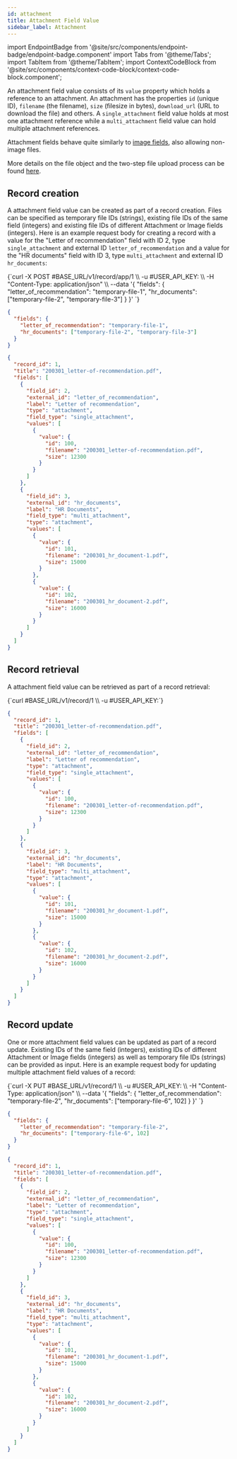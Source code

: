 ```yaml
---
id: attachment
title: Attachment Field Value
sidebar_label: Attachment
---
```


import EndpointBadge from '@site/src/components/endpoint-badge/endpoint-badge.component'
import Tabs from '@theme/Tabs';
import TabItem from '@theme/TabItem';
import ContextCodeBlock from '@site/src/components/context-code-block/context-code-block.component';

An attachment field value consists of its `value` property which holds a reference to an attachment. An attachment has the properties `id` (unique ID), `filename` (the filename), `size` (filesize in bytes), `download_url` (URL to download the file) and others.
A `single_attachment` field value holds at most one attachment reference while a `multi_attachment` field value can hold multiple attachment references.

Attachment fields behave quite similarly to [image fields](/docs/api/resource/field-value/image), also allowing non-image files.

More details on the file object and the two-step file upload process can be found [here](/docs/api/resource/file).

## Record creation

<EndpointBadge method="POST" url="https://api.tapeapp.com/v1/record/app/{app_id}" />

A attachment field value can be created as part of a record creation. Files can be specified as temporary file IDs (strings), existing file IDs of the same field (integers) and existing file IDs of different Attachment or Image fields (integers). Here is an example request body for creating a record with a value for the "Letter of recommendation" field with ID 2, type `single_attachment` and external ID `letter_of_recommendation` and a value for the "HR documents" field with ID 3, type `multi_attachment` and external ID `hr_documents`:

<Tabs defaultValue="curl">

<TabItem value="curl" label="cURL">
<ContextCodeBlock language="shell" title='➡️      Request'>
{`curl -X POST #BASE_URL/v1/record/app/1 \\
  -u #USER_API_KEY: \\
  -H "Content-Type: application/json" \\
  --data '{
    "fields": {
      "letter_of_recommendation": "temporary-file-1",
      "hr_documents": ["temporary-file-2", "temporary-file-3"]
    }
  }' 
`}
</ContextCodeBlock>
</TabItem>

<TabItem value="json" label="JSON">

```json title="➡️      Request">
{
  "fields": {
    "letter_of_recommendation": "temporary-file-1",
    "hr_documents": ["temporary-file-2", "temporary-file-3"]
  }
}
```

</TabItem>
</Tabs>

```json title="⬅️      Response"
{
  "record_id": 1,
  "title": "200301_letter-of-recommendation.pdf",
  "fields": [
    {
      "field_id": 2,
      "external_id": "letter_of_recommendation",
      "label": "Letter of recommendation",
      "type": "attachment",
      "field_type": "single_attachment",
      "values": [
        {
          "value": {
            "id": 100,
            "filename": "200301_letter-of-recommendation.pdf",
            "size": 12300
          }
        }
      ]
    },
    {
      "field_id": 3,
      "external_id": "hr_documents",
      "label": "HR Documents",
      "field_type": "multi_attachment",
      "type": "attachment",
      "values": [
        {
          "value": {
            "id": 101,
            "filename": "200301_hr_document-1.pdf",
            "size": 15000
          }
        },
        {
          "value": {
            "id": 102,
            "filename": "200301_hr_document-2.pdf",
            "size": 16000
          }
        }
      ]
    }
  ]
}
```

## Record retrieval

<EndpointBadge method="GET" url="https://api.tapeapp.com/v1/record/{record_id}" />

A attachment field value can be retrieved as part of a record retrieval:

<ContextCodeBlock language="shell" title='➡️      Request'>
{`curl #BASE_URL/v1/record/1 \\
  -u #USER_API_KEY:`}
</ContextCodeBlock>

```json title='⬅️      Response'
{
  "record_id": 1,
  "title": "200301_letter-of-recommendation.pdf",
  "fields": [
    {
      "field_id": 2,
      "external_id": "letter_of_recommendation",
      "label": "Letter of recommendation",
      "type": "attachment",
      "field_type": "single_attachment",
      "values": [
        {
          "value": {
            "id": 100,
            "filename": "200301_letter-of-recommendation.pdf",
            "size": 12300
          }
        }
      ]
    },
    {
      "field_id": 3,
      "external_id": "hr_documents",
      "label": "HR Documents",
      "field_type": "multi_attachment",
      "type": "attachment",
      "values": [
        {
          "value": {
            "id": 101,
            "filename": "200301_hr_document-1.pdf",
            "size": 15000
          }
        },
        {
          "value": {
            "id": 102,
            "filename": "200301_hr_document-2.pdf",
            "size": 16000
          }
        }
      ]
    }
  ]
}
```

## Record update

<EndpointBadge method="PUT" url="https://api.tapeapp.com/v1/record/{record_id}" />

One or more attachment field values can be updated as part of a record update. Existing IDs of the same field (integers), existing IDs of different Attachment or Image fields (integers) as well as temporary file IDs (strings) can be provided as input.
Here is an example request body for updating multiple attachment field values of a record:

<Tabs defaultValue="curl">

<TabItem value="curl" label="cURL">
<ContextCodeBlock language="shell" title='➡️      Request'>
{`curl -X PUT #BASE_URL/v1/record/1 \\
  -u #USER_API_KEY: \\
  -H "Content-Type: application/json" \\
  --data '{
    "fields": {
      "letter_of_recommendation": "temporary-file-2",
      "hr_documents": ["temporary-file-6", 102]
    }
  }' 
`}
</ContextCodeBlock>
</TabItem>

<TabItem value="json" label="JSON">

```json title="➡️      Request">
{
  "fields": {
    "letter_of_recommendation": "temporary-file-2",
    "hr_documents": ["temporary-file-6", 102]
  }
}
```

</TabItem>
</Tabs>

```json title='⬅️      Response'
{
  "record_id": 1,
  "title": "200301_letter-of-recommendation.pdf",
  "fields": [
    {
      "field_id": 2,
      "external_id": "letter_of_recommendation",
      "label": "Letter of recommendation",
      "type": "attachment",
      "field_type": "single_attachment",
      "values": [
        {
          "value": {
            "id": 100,
            "filename": "200301_letter-of-recommendation.pdf",
            "size": 12300
          }
        }
      ]
    },
    {
      "field_id": 3,
      "external_id": "hr_documents",
      "label": "HR Documents",
      "field_type": "multi_attachment",
      "type": "attachment",
      "values": [
        {
          "value": {
            "id": 101,
            "filename": "200301_hr_document-1.pdf",
            "size": 15000
          }
        },
        {
          "value": {
            "id": 102,
            "filename": "200301_hr_document-2.pdf",
            "size": 16000
          }
        }
      ]
    }
  ]
}
```
